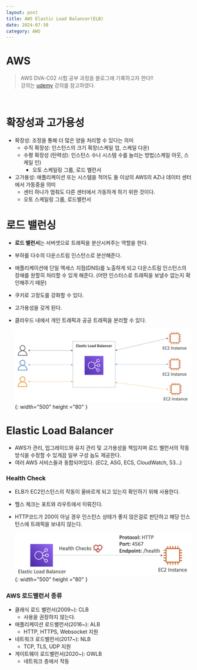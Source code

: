 ```yaml
---
layout: post
title: AWS Elastic Load Balancer(ELB)
date: 2024-07-30
category: AWS
---
```


# AWS

> AWS DVA-C02 시험 공부 과정을 블로그에 기록하고자 한다!! <br>
> 강의는 [udemy](https://www.udemy.com/share/105Hxw3@0cQdz1131EH9l6miYRGC7Z2Im8bmTMdAo7U-M_IUQA0101eYlVeFerKpk6CkYQwlDA==/) 강의를 참고하였다.

<br>

# 확장성과 고가용성
- 확장성: 조정을 통해 더 많은 양을 처리할 수 있다는 의미
  - 수직 확장성: 인스턴스의 크기 확장(스케일 업, 스케일 다운)
  - 수평 확장성 (탄력성): 인스턴스 수나 시스템 수를 늘리는 방법(스케일 아웃, 스케일 인)
    - 오토 스케일링 그룹, 로드 밸런서
- 고가용성: 애플리케이션 또는 시스템을 적어도 둘 이상의 AWS의 AZ나 데이터 센터에서 가동중을 의미
  - 센터 하나가 멈춰도 다른 센터에서 가동하게 하기 위한 것이다.
  - 오토 스케일링 그룹, 로드밸런서

# 로드 밸런싱
- **로드 밸런서**는 서버셋으로 트래픽을 분산시켜주는 역할을 한다. 
- 부하를 다수의 다운스트림 인스턴스로 분산해준다.
- 애플리케이션에 단일 액세스 지점(DNS)를 노출하게 되고 다운스트림 인스턴스의 장애를 원할히 처리할 수 있게 해준다. (어떤 인스터스로 트래픽을 보낼수 없는지 확인해주기 때문)
- 쿠키로 고정도를 강화할 수 있다.
- 고가용성을 갖게 된다.
- 클라우드 내에서 개인 트래픽과 공공 트래픽을 분리할 수 있다.

  ![alt text](\public\img\aws10-1.png){: width="500" height ="80" }


# Elastic Load Balancer
- AWS가 관리, 업그레이드와 유지 관리 및 고가용성을 책임지며 로드 밸런서의 작동 방식을 수정할 수 있게끔 일부 구성 놉도 제공한다.
- 여러 AWS 서비스들과 동합되어있다. (EC2, ASG, ECS, CloudWatch, 53...)

### Health Check
- ELB가 EC2인스턴스의 작동이 올바르게 되고 있는지 확인하기 위해 사용한다. 
- 헬스 체크는 포트와 라우트에서 이뤄진다. 
- HTTP코드가 200이 아닐 경우 인스턴스 상태가 좋지 않은걸로 판단하고 해당 인스턴스에 트래픽을 보내지 않는다.

  ![alt text](\public\img\aws10-2.png){: width="500" height ="80" }

### AWS 로드밸런서 종류
- 클래식 로드 밸런서(2009~): CLB
  - 사용을 권장하지 않는다.
- 애플리케이션 로드밸런서(2016~): ALB
  - HTTP, HTTPS, Websocket 지원
- 네트워크 로드밸런서(2017~): NLB
  - TCP, TLS, UDP 지원
- 게이트웨이 로드밸런서(2020~): GWLB
  - 네트워크 층에서 작동

